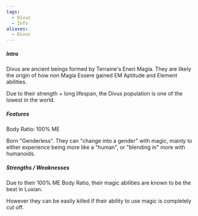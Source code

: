 ```yaml
---
tags:
  - Divus
  - Info
aliases:
  - Divus
---
```

##### Intro

Divus are ancient beings formed by Terraine's Eneri Magia.
They are likely the origin of how non Magia Essere gained EM Aptitude and Element abilities.

Due to their strength + long lifespan, the Divus population is one of the lowest in the world.


##### Features

Body Ratio: 100% ME

Born "Genderless". 
They can "change into a gender" with magic, mainly to either experience being more like a "human", or "blending in" more with humanoids.


##### Strengths / Weaknesses

Due to their 100% ME Body Ratio, their magic abilities are known to be the best in Luxian.

However they can be easily killed if their ability to use magic is completely cut off.